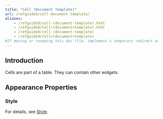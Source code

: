 ```yaml
---
title: "Cell (Document Template)"
url: /refguide9/cell-document-template/
aliases:
    - /refguide9/cell-(document-template).html
    - /refguide9/Cell+(document+template).html
    - /refguide9/cell-(document-template)
    - /refguide9/Cell+(document+template)
#If moving or renaming this doc file, implement a temporary redirect and let the respective team know they should update the URL in the product. See Mapping to Products for more details.
---
```


## Introduction

Cells are part of a table. They can contain other widgets.

## Appearance Properties

### Style

For details, see [Style](/refguide9/style/).
